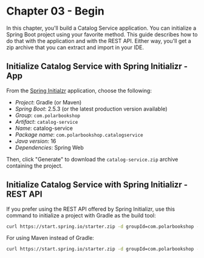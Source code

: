 # Chapter 03 - Begin

In this chapter, you'll build a Catalog Service application. You can initialize a Spring Boot project using your favorite method. This guide describes
how to do that with the application and with the REST API. Either way, you'll get a zip archive that you can extract and import in your IDE.

## Initialize Catalog Service with Spring Initializr - App

From the [Spring Initialzr](https://start.spring.io/) application, choose the following:

* _Project_: Gradle (or Maven)
* _Spring Boot_: 2.5.3 (or the latest production version available)
* _Group_: `com.polarbookshop`
* _Artifact_: `catalog-service`
* _Name_: catalog-service
* _Package name_: `com.polarbookshop.catalogservice`
* _Java version_: 16
* _Dependencies_: Spring Web

Then, click "Generate" to download the `catalog-service.zip` archive containing the project.

## Initialize Catalog Service with Spring Initializr - REST API

If you prefer using the REST API offered by Spring Initializr, use this command to initialize a project with Gradle as the build tool:

```bash
curl https://start.spring.io/starter.zip -d groupId=com.polarbookshop -d artifactId=catalog-service -d name=catalog-service -d packageName=com.polarbookshop.catalogservice -d dependencies=web -d javaVersion=16 -d bootVersion=2.5.2 -d type=gradle-project -o catalog-service.zip
```

For using Maven instead of Gradle:

```bash
curl https://start.spring.io/starter.zip -d groupId=com.polarbookshop -d artifactId=catalog-service -d name=catalog-service -d packageName=com.polarbookshop.catalogservice -d dependencies=web -d javaVersion=16 -d bootVersion=2.5.2 -o catalog-service.zip
```
